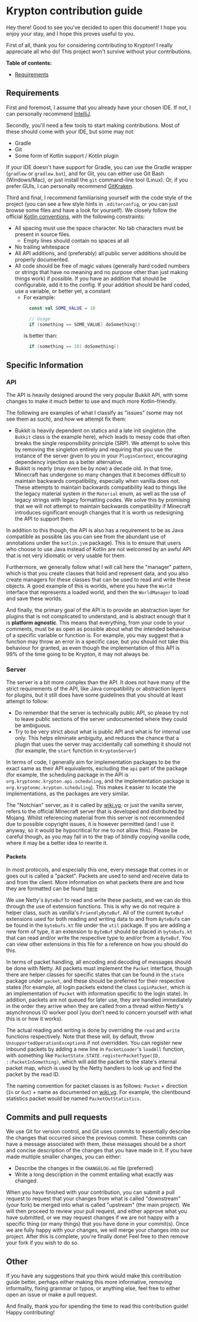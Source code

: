 # Krypton contribution guide

Hey there! Good to see you've decided to open this document! I hope you enjoy your stay, and I hope this proves useful to you.

First of all, thank you for considering contributing to Krypton! I really appreciate all who do! This project won't survive without
your contributions.

**Table of contents:**
* [Requirements](#requirements)

## Requirements

First and foremost, I assume that you already have your chosen IDE. If not, I can personally recommend [IntelliJ](https://www.jetbrains.com/idea/).

Secondly, you'll need a few tools to start making contributions. Most of these should come with your IDE, but some may not:
- Gradle
- Git
- Some form of Kotlin support / Kotlin plugin

If your IDE doesn't have support for Gradle, you can use the Gradle wrapper (`gradlew` or `gradlew.bat`), and for Git, you can
either use Git Bash (Windows/Mac), or just install the `git` command-line tool (Linux). Or, if you prefer GUIs, I can personally
recommend [GitKraken](https://www.gitkraken.com/).

Third and final, I recommend familiarising yourself with the code style of the project (you can see a few style hints in `.editorconfig`,
or you can just browse some files and have a look for yourself). We closely follow the official [Kotlin conventions](https://kotlinlang.org/docs/coding-conventions.html),
with the following constraints:
- All spacing must use the space character. No tab characters must be present in source files.
    - Empty lines should contain no spaces at all
- No trailing whitespace
- All API additions, and (preferably) all public server additions should be properly documented.
- All code should be free of magic values (generally hard coded numbers or strings that have no meaning and no purpose other
  than just making things work) if possible. If you have an addition that should be configurable, add it to the config. If your
  addition should be hard coded, use a variable, or better yet, a constant
    - For example:
      ```kotlin
        const val SOME_VALUE = 10

        // Usage
        if (something == SOME_VALUE) doSomething()
      ```
      is better than:
      ```kotlin
        if (something == 10) doSomething()
      ```

## Specific Information
### API

The API is heavily designed around the very popular Bukkit API, with some changes to make it much better to use and much
more Kotlin-friendly.

The following are examples of what I classify as "issues" (some may not see them as such), and how we attempt fix them:
- Bukkit is heavily dependent on statics and a late init singleton (the `Bukkit` class is the example here), which leads to
  messy code that often breaks the single responsibility principle (SRP). We attempt to solve this by removing the singleton
  entirely and requiring that you use the instance of the server given to you in your `PluginContext`, encouraging dependency
  injection as a better alternative.
- Bukkit is nearly (may even be by now) a decade old. In that time, Minecraft has undergone so many changes that it becomes
  difficult to maintain backwards compatibility, especially when vanilla does not. These attempts to maintain backwards
  compatibility lead to things like the legacy material system in the `Material` enum, as well as the use of legacy strings
  with legacy formatting codes. We solve this by promising that we will not attempt to maintain backwards compatibility if
  Minecraft introduces significant enough changes that it is worth us redesigning the API to support them.

In addition to this though, the API is also has a requirement to be as Java compatible as possible (as you can see from the
abundant use of annotations under the `kotlin.jvm` package). This is to ensure that users who choose to use Java instead of
Kotlin are not welcomed by an awful API that is not very idiomatic or very usable for them.

Furthermore, we generally follow what I will call here the "manager" pattern, which is that you create classes that hold and
represent data, and you also create managers for these classes that can be used to read and write these objects. A good
example of this is worlds, where you have the `World` interface that represents a loaded world, and then the `WorldManager`
to load and save these worlds.

And finally, the primary goal of the API is to provide an abstraction layer for plugins that is not complicated to understand,
and is abstract enough that it is **platform agnostic**. This means that everything, from your code to your comments, must be
as open as possible about what the intended behaviour of a specific variable or function is. For example, you may suggest that
a function may throw an error in a specific case, but you should not take this behaviour for granted, as even though the
implementation of this API is 99% of the time going to be Krypton, it may not always be.

### Server

The server is a bit more complex than the API. It does not have many of the strict requirements of the API, like Java
compatibility or abstraction layers for plugins, but it still does have some guidelines that you should at least attempt
to follow:
- Do remember that the server is technically public API, so please try not to leave public sections of the server
  undocumented where they could be ambiguous.
- Try to be very strict about what is public API and what is for internal use only. This helps eliminate ambiguity, and
  reduces the chance that a plugin that uses the server may accidentally call something it should not (for example, the
  `start` function in `KryptonServer`)

In terms of code, I generally aim for implementation packages to be the exact same as their API equivalents, excluding the
`api` part of the package (for example, the scheduling package in the API is `org.kryptonmc.krypton.api.scheduling`, and
the implementation package is `org.kryptonmc.krypton.scheduling`). This makes it easier to locate the implementations,
as the packages are very similar.

The "Notchian" server, as it is called by [wiki.vg](https://wiki.vg), or just the vanilla server, refers to the official
Minecraft server that is developed and distributed by Mojang. Whilst referencing material from this server is not recommended
due to possible copyright issues, it is however permitted (and I use it anyway, so it would be hypocritical for me to
not allow this). Please be careful though, as you may fall in to the trap of blindly copying vanilla code, where it may be
a better idea to rewrite it.

#### Packets

In most protocols, and especially this one, every message that comes in or goes out is called a "packet". Packets are used
to send and receive data to and from the client. More information on what packets there are and how they are formatted can
be found [here](https://wiki.vg/Protocol)

We use Netty's `ByteBuf` to read and write these packets, and we can do this through the use of extension functions. This
is why we do not require a helper class, such as vanilla's `FriendlyByteBuf`. All of the current `ByteBuf` extensions used
for both reading and writing data to and from `ByteBuf`s can be found in the `bytebufs.kt` file under the `util` package.
If you are adding a new form of type, it an extension to `ByteBuf` should be placed in `bytebufs.kt` that can read and/or
write the respective type to and/or from a `ByteBuf`. You can view other extensions in this file for a reference on how
you should do this.

In terms of packet handling, all encoding and decoding of messages should be done with Netty. All packets must implement
the `Packet` interface, though there are helper classes for specific states that can be found in the `state` package under
`packet`, and these should be preferred for their respective states (for example, all login packets extend the class
`LoginPacket`, which is an implementation of `Packet` with information specific to the login state).
In addition, packets are not queued for later use, they are handled immediately in the order they arrive when they are
called from a thread within Netty's asynchronous IO worker pool (you don't need to concern yourself with what this is or
how it works).

The actual reading and writing is done by overriding the `read` and `write` functions respectively. Note that these will,
by default, throw `UnsupportedOperationException`s if not overridden. You can register new inbound packets by adding a new
line in `PacketLoader`'s `loadAll` function, with something like `PacketState.STATE.registerPacketType(ID, ::PacketInSomething)`,
which will add the packet to the state's internal packet map, which is used by the Netty handlers to look up and find the
packet by the read ID.

The naming convention for packet classes is as follows: `Packet` + direction (`In` or `Out`) + name as documented on
[wiki.vg](https://wiki.vg/Protocol). For example, the clientbound statistics packet would be named `PacketOutStatistics`.

## Commits and pull requests

We use Git for version control, and Git uses commits to essentially describe the changes that occurred since the previous
commit. These commits can have a message associated with them, these messages should be a short and concise description
of the changes that you have made in it. If you have made multiple smaller changes, you can either:
- Describe the changes in the `CHANGELOG.md` file (preferred)
- Write a long description in the commit entailing what exactly was changed.

When you have finished with your contribution, you can submit a pull request to request that your changes from what is
called "downstream" (your fork) be merged into what is called "upstream" (the main project). We will then proceed to
review your pull request, and either approve what you have submitted, or we may request changes if we are not happy with
a specific thing (or many things) that you have done in your commit(s). Once we are fully happy with your changes, we will
merge your changes into our project. After this is complete, you're finally done! Feel free to then remove your fork if
you wish to do so.

## Other

If you have any suggestions that you think would make this contribution guide better, perhaps either making this more
informative, removing informality, fixing grammar or typos, or anything else, feel free to either open an issue or make
a pull request.

And finally, thank you for spending the time to read this contribution guide! Happy contributing!
